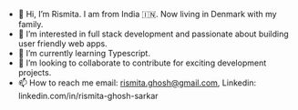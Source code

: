 - 👋 Hi, I’m Rismita. I am from India 🇮🇳. Now living in Denmark with my family.
- 👀 I’m interested in full stack development and passionate about building user friendly web apps.
- 🌱 I’m currently learning Typescript.
- 💞️ I’m looking to collaborate to contribute for exciting development projects.
- 📫 How to reach me email: rismita.ghosh@gmail.com, Linkedin: linkedin.com/in/rismita-ghosh-sarkar

<!---
rismita87/rismita87 is a ✨ special ✨ repository because its `README.md` (this file) appears on your GitHub profile.
You can click the Preview link to take a look at your changes.
--->
